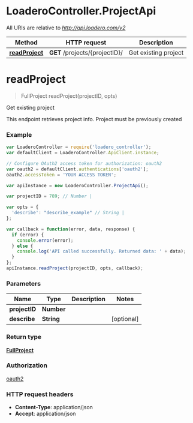 # LoaderoController.ProjectApi

All URIs are relative to *http://api.loadero.com/v2*

Method | HTTP request | Description
------------- | ------------- | -------------
[**readProject**](ProjectApi.md#readProject) | **GET** /projects/{projectID}/ | Get existing project


<a name="readProject"></a>
# **readProject**
> FullProject readProject(projectID, opts)

Get existing project

This endpoint retrieves project info. Project must be previously created

### Example
```javascript
var LoaderoController = require('loadero_controller');
var defaultClient = LoaderoController.ApiClient.instance;

// Configure OAuth2 access token for authorization: oauth2
var oauth2 = defaultClient.authentications['oauth2'];
oauth2.accessToken = 'YOUR ACCESS TOKEN';

var apiInstance = new LoaderoController.ProjectApi();

var projectID = 789; // Number | 

var opts = { 
  'describe': "describe_example" // String | 
};

var callback = function(error, data, response) {
  if (error) {
    console.error(error);
  } else {
    console.log('API called successfully. Returned data: ' + data);
  }
};
apiInstance.readProject(projectID, opts, callback);
```

### Parameters

Name | Type | Description  | Notes
------------- | ------------- | ------------- | -------------
 **projectID** | **Number**|  | 
 **describe** | **String**|  | [optional] 

### Return type

[**FullProject**](FullProject.md)

### Authorization

[oauth2](../README.md#oauth2)

### HTTP request headers

 - **Content-Type**: application/json
 - **Accept**: application/json

